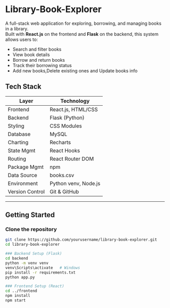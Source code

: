 # Library-Book-Explorer

A full-stack web application for exploring, borrowing, and managing books in a library.  
Built with **React.js** on the frontend and **Flask** on the backend, this system allows users to:

-  Search and filter books
-  View book details
-  Borrow and return books
-  Track their borrowing status
-  Add new books,Delete existing ones and Update books info

  ## Tech Stack

| Layer      | Technology            |
|------------|------------------------|
| Frontend   | React.js, HTML/CSS     |
| Backend    | Flask (Python)         |
| Styling    | CSS  Modules           |
| Database   | MySQL                  |
| Charting	 | Recharts               |
| State Mgmt | React Hooks            |
| Routing	   | React Router DOM       |
| Package Mgmt |npm                   |
| Data Source|	books.csv             |
| Environment|Python venv, Node.js    |
|Version Control|	Git & GitHub        |


---

##  Getting Started

###  Clone the repository

```bash
git clone https://github.com/yourusername/library-book-explorer.git
cd library-book-explorer

### Backend Setup (Flask)
cd backend
python -m venv venv
venv\Scripts\activate   # Windows
pip install -r requirements.txt
python app.py

### Frontend Setup (React)
cd ../frontend
npm install
npm start




